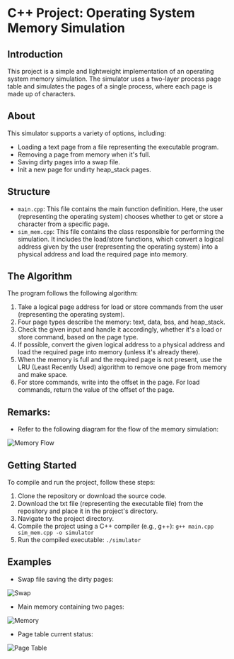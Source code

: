 # C++ Project: Operating System Memory Simulation

## Introduction

This project is a simple and lightweight implementation of an operating system memory simulation. The simulator uses a two-layer process page table and simulates the pages of a single process, where each page is made up of characters.

## About

This simulator supports a variety of options, including:

- Loading a text page from a file representing the executable program.
- Removing a page from memory when it's full.
- Saving dirty pages into a swap file.
- Init a new page for undirty heap_stack pages. 

## Structure

- `main.cpp`: This file contains the main function definition. Here, the user (representing the operating system) chooses whether to get or store a character from a specific page.
- `sim_mem.cpp`: This file contains the class responsible for performing the simulation. It includes the load/store functions, which convert a logical address given by the user (representing the operating system) into a physical address and load the required page into memory.

## The Algorithm

The program follows the following algorithm:

1. Take a logical page address for load or store commands from the user (representing the operating system).
2. Four page types describe the memory: text, data, bss, and heap_stack.
3. Check the given input and handle it accordingly, whether it's a load or store command, based on the page type.
4. If possible, convert the given logical address to a physical address and load the required page into memory (unless it's already there).
5. When the memory is full and the required page is not present, use the LRU (Least Recently Used) algorithm to remove one page from memory and make space.
6. For store commands, write into the offset in the page. For load commands, return the value of the offset of the page.

## Remarks:

- Refer to the following diagram for the flow of the memory simulation:

![Memory Flow](https://github.com/OmriNaor/Memory-Simulation/assets/106623821/af424667-2b77-4fa3-b46a-7f6154612737)

## Getting Started

To compile and run the project, follow these steps:

1. Clone the repository or download the source code.
2. Download the txt file (representing the executable file) from the repository and place it in the project's directory.
3. Navigate to the project directory.
4. Compile the project using a C++ compiler (e.g., g++): `g++ main.cpp sim_mem.cpp -o simulator`
5. Run the compiled executable: `./simulator`

## Examples

- Swap file saving the dirty pages:

![Swap](https://github.com/OmriNaor/Memory-Simulation/assets/106623821/a0c0221b-cc00-4c8f-997c-f0fca34cb0db)

- Main memory containing two pages:

![Memory](https://github.com/OmriNaor/Memory-Simulation/assets/106623821/c475aa4a-3d7e-41f9-863d-e933584208eb)

- Page table current status:

![Page Table](https://github.com/OmriNaor/Memory-Simulation/assets/106623821/517cee05-9351-4bbe-b22e-3a59b0280476)
